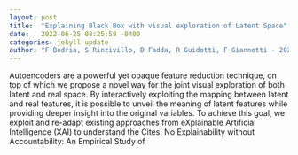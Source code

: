 ```yaml
---
layout: post
title:  "Explaining Black Box with visual exploration of Latent Space"
date:   2022-06-25 08:25:58 -0400
categories: jekyll update
author: "F Bodria, S Rinzivillo, D Fadda, R Guidotti, F Giannotti - 2022"
---
```

Autoencoders are a powerful yet opaque feature reduction technique, on top of which we propose a novel way for the joint visual exploration of both latent and real space. By interactively exploiting the mapping between latent and real features, it is possible to unveil the meaning of latent features while providing deeper insight into the original variables. To achieve this goal, we exploit and re-adapt existing approaches from eXplainable Artificial Intelligence (XAI) to understand the  Cites: No Explainability without Accountability: An Empirical Study of